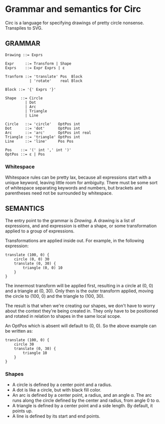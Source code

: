 # Grammar and semantics for Circ

Circ is a language for specifying drawings of pretty circle nonsense. Transpiles
to SVG.

## GRAMMAR

    Drawing ::= Exprs
    
    Expr     ::= Transform | Shape
    Exprs    ::= Expr Exprs | ε
    
    Tranform ::= 'translate' Pos  Block
               | 'rotate'    real Block
    
    Block ::= '{' Exprs '}'
    
    Shape  ::= Circle
             | Dot
             | Arc
             | Triangle
             | Line
    
    Circle   ::= 'circle'   OptPos int
    Dot      ::= 'dot'      OptPos int
    Arc      ::= 'arc'      OptPos int real
    Triangle ::= 'triangle' OptPos int
    Line     ::= 'line'     Pos Pos
    
    Pos    ::= '(' int ',' int ')'
    OptPos ::= ε | Pos

### Whitespace

Whitespace rules can be pretty lax, because all expressions start with a unique
keyword, leaving little room for ambiguity. There must be some sort of whitespace
separating keywords and numbers, but brackets and parentheses need not be
surrounded by whitespace.

## SEMANTICS

The entry point to the grammar is *Drawing*. A drawing is a list of expressions, and
and expression is either a shape, or some transformation applied to a group of
expressions.

Transformations are applied inside out. For example, in the following expression:

    translate (100, 0) {
        circle (0, 0) 30
        translate (0, 30) {
            triangle (0, 0) 10
        }
    }

The innermost transform will be applied first, resulting in a circle at (0, 0) and
a triangle at (0, 30). Only then is the outer transform applied, moving the circle
to (100, 0) and the triangle to (100, 30).

The result is that when we're creating our shapes, we don't have to worry about the
context they're being created in. They only have to be positioned and rotated in
relation to shapes in the same local scope.

An OptPos which is absent will default to (0, 0). So the above example can be written
as:

    translate (100, 0) {
        circle 30
        translate (0, 30) {
            triangle 10
        }
    }

### Shapes

* A circle is defined by a center point and a radius.
* A dot is like a circle, but with black fill color.
* An arc is defined by a center point, a radius, and an angle α. The arc runs along the
  circle defined by the center and radius, from angle 0 to α.
* A triangle is defined by a center point and a side length. By default, it points up.
* A line is defined by its start and end points.
